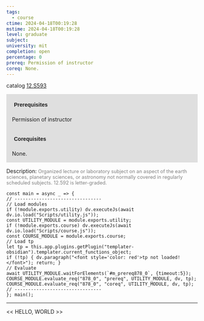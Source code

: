 ```yaml
---
tags:
  - course
ctime: 2024-04-18T00:19:28
mstime: 2024-04-18T00:19:28
level: graduate
subject: 
university: mit
completion: open
percentage: 0
prereq: Permission of instructor
coreq: None.
---
```


catalog [12.S593](http://student.mit.edu/catalog/m12c.html#12.S593)

<span style="display: block; padding: 15px; background-color: rgb(100, 100, 100, 0.2);"><font id="m_prereq878_0" style="display: block; font-family: Arial, sans-serif; font-weight: bold; padding: 5px">Prerequisites</font><br><span id="prereq878_0">Permission of instructor</span></span>
<span style="display: block; padding: 15px; background-color: rgb(100, 100, 100, 0.2);"><font id="m_coreq878_0" style="display: block; font-family: Arial, sans-serif; font-weight: bold; padding: 5px">Corequisites</font><br><span id="coreq878_0">None.</span></span>

<font style="">Description:</font>
<font style="color: grey; font-size: 0.8rem;">Organized lecture or laboratory subject on an aspect of the earth sciences, planetary sciences, or astronomy not normally covered in regularly scheduled subjects. 12.592 is letter-graded.</font>

```dataviewjs
const main = async _ => {
// --------------------------------
// Load modules
if (!module.exports.utility) dv.executeJs(await dv.io.load("Scripts/utility.js"));
const UTILITY_MODULE = module.exports.utility;
if (!module.exports.course) dv.executeJs(await dv.io.load("Scripts/course.js"));
const COURSE_MODULE = module.exports.course;
// Load tp
let tp = this.app.plugins.getPlugin("templater-obsidian").templater.current_functions_object;
if (!tp) { dv.paragraph("<font style='color: red'>tp not loaded!</font>"); return; }
// Evaluate
await UTILITY_MODULE.waitForElements(`#m_prereq878_0`, {timeout:5});
COURSE_MODULE.evaluate_req("878_0", "prereq", UTILITY_MODULE, dv, tp);
COURSE_MODULE.evaluate_req("878_0", "coreq", UTILITY_MODULE, dv, tp);
// --------------------------------
}; main();
```

---

<< HELLO, WORLD >>
